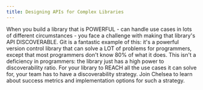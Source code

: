 ```yaml
---
title: Designing APIs for Complex Libraries
---
```


When you build a library that is POWERFUL - can handle use cases in lots of different circumstances - you face a challenge with making that library's API DISCOVERABLE. Git is a fantastic example of this: it's a powerful version control library that can solve a LOT of problems for programmers, except that most programmers don't know 80% of what it does. This isn't a deficiency in programmers: the library just has a high power to discoverability ratio. For your library to REACH all the use cases it can solve for, your team has to have a discoverability strategy. Join Chelsea to learn about success metrics and implementation options for such a strategy.
